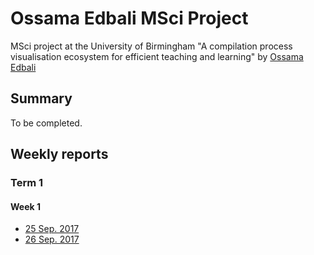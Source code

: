 # Ossama Edbali MSci Project

MSci project at the University of Birmingham "A compilation process visualisation ecosystem for efficient teaching and learning"
by <a href="https://oss6.github.io">Ossama Edbali</a>

## Summary

To be completed.

## Weekly reports

### Term 1

#### Week 1

- [25 Sep. 2017](daily-reports/2017-09-25/25.html)
- [26 Sep. 2017](daily-reports/2017-09-25/26.html)